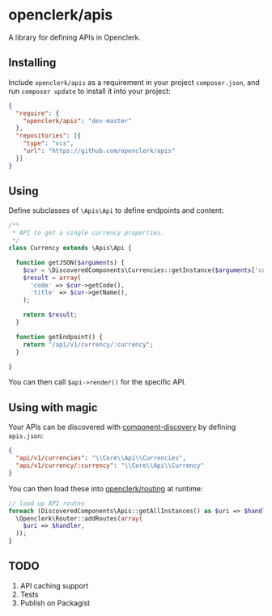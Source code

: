 openclerk/apis
==============

A library for defining APIs in Openclerk.

## Installing

Include `openclerk/apis` as a requirement in your project `composer.json`,
and run `composer update` to install it into your project:

```json
{
  "require": {
    "openclerk/apis": "dev-master"
  },
  "repositories": [{
    "type": "vcs",
    "url": "https://github.com/openclerk/apis"
  }]
}
```

## Using

Define subclasses of `\Apis\Api` to define endpoints and content:

```php
/**
 * API to get a single currency properties.
 */
class Currency extends \Apis\Api {

  function getJSON($arguments) {
    $cur = \DiscoveredComponents\Currencies::getInstance($arguments['currency']);
    $result = array(
      'code' => $cur->getCode(),
      'title' => $cur->getName(),
    );

    return $result;
  }

  function getEndpoint() {
    return "/api/v1/currency/:currency";
  }

}
```

You can then call `$api->render()` for the specific API.

## Using with magic

Your APIs can be discovered with [component-discovery](https://github.com/soundasleep/component-discovery)
by defining `apis.json`:

```json
{
  "api/v1/currencies": "\\Core\\Api\\Currencies",
  "api/v1/currency/:currency": "\\Core\\Api\\Currency"
}
```

You can then load these into [openclerk/routing](https://github.com/openclerk/routing) at runtime:

```php
// load up API routes
foreach (DiscoveredComponents\Apis::getAllInstances() as $uri => $handler) {
  \Openclerk\Router::addRoutes(array(
    $uri => $handler,
  ));
}
```

## TODO

1. API caching support
1. Tests
1. Publish on Packagist
